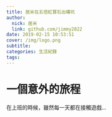 ```yaml
---
title: 居米在五倍紅寶石出礦坑
author:
  nick: 居米
  link: github.com/jimmy2822
date: 2019-02-15 10:53:51
cover: /img/logo.png
subtitle:
categories: 生活紀錄
tags:
---
```


# 一個意外的旅程
在上班的時候，雖然每一天都在接觸遊戲...
